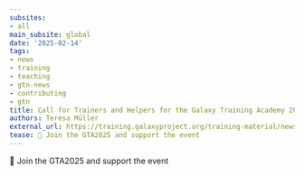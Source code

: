```yaml
---
subsites:
- all
main_subsite: global
date: '2025-02-14'
tags:
- news
- training
- teaching
- gtn-news
- contributing
- gtn
title: Call for Trainers and Helpers for the Galaxy Training Academy 2025
authors: Teresa Müller
external_url: https://training.galaxyproject.org/training-material/news/2025/02/14/gtn2025-call-trainer.html
tease: 🌠 Join the GTA2025 and support the event
---
```

🌠 Join the GTA2025 and support the event